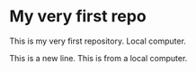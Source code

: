 # My very first repo

This is my very first repository. Local computer.

This is a new line.
This is from a local computer.